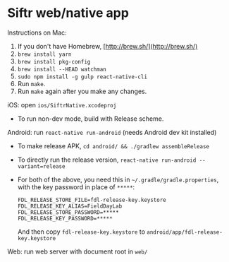 # Siftr web/native app

Instructions on Mac:

1. If you don't have Homebrew, [http://brew.sh/](http://brew.sh/)
2. `brew install yarn`
3. `brew install pkg-config`
4. `brew install --HEAD watchman`
5. `sudo npm install -g gulp react-native-cli`
6. Run `make`.
7. Run `make` again after you make any changes.

iOS: open `ios/SiftrNative.xcodeproj`

  * To run non-dev mode, build with Release scheme.

Android: run `react-native run-android` (needs Android dev kit installed)

  * To make release APK, `cd android/ && ./gradlew assembleRelease`

  * To directly run the release version, `react-native run-android --variant=release`

  * For both of the above, you need this in `~/.gradle/gradle.properties`,
    with the key password in place of `*****`:

        FDL_RELEASE_STORE_FILE=fdl-release-key.keystore
        FDL_RELEASE_KEY_ALIAS=FieldDayLab
        FDL_RELEASE_STORE_PASSWORD=*****
        FDL_RELEASE_KEY_PASSWORD=*****

    And then copy `fdl-release-key.keystore` to `android/app/fdl-release-key.keystore`

Web: run web server with document root in `web/`
